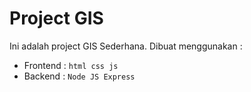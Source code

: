 # Project GIS

Ini adalah project GIS Sederhana. Dibuat menggunakan :
- Frontend : `html css js`
- Backend : `Node JS Express`

## 